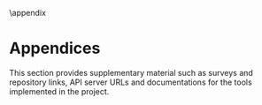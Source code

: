 \appendix

# Appendices

This section provides supplementary material such as surveys and repository links, API server URLs and documentations for the tools implemented in the project.